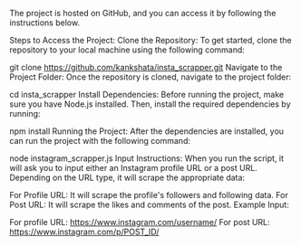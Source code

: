  The project is hosted on GitHub, and you can access it by following the instructions below.

Steps to Access the Project:
Clone the Repository: To get started, clone the repository to your local machine using the following command:

git clone https://github.com/kankshata/insta_scrapper.git
Navigate to the Project Folder: Once the repository is cloned, navigate to the project folder:

cd insta_scrapper
Install Dependencies: Before running the project, make sure you have Node.js installed. Then, install the required dependencies by running:

npm install
Running the Project: After the dependencies are installed, you can run the project with the following command:

node instagram_scrapper.js
Input Instructions: When you run the script, it will ask you to input either an Instagram profile URL or a post URL. Depending on the URL type, it will scrape the appropriate data:

For Profile URL: It will scrape the profile's followers and following data.
For Post URL: It will scrape the likes and comments of the post.
Example Input:

For profile URL: https://www.instagram.com/username/
For post URL: https://www.instagram.com/p/POST_ID/
